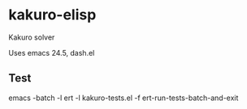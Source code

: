 # kakuro-elisp
Kakuro solver

Uses emacs 24.5, dash.el

## Test
emacs -batch -l ert -l kakuro-tests.el -f ert-run-tests-batch-and-exit

